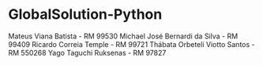 # GlobalSolution-Python
Mateus Viana Batista - RM 99530 Michael José Bernardi da Silva - RM 99409 Ricardo Correia Temple - RM 99721 Thábata Orbeteli Viotto Santos - RM 550268 Yago Taguchi Ruksenas - RM 97827
